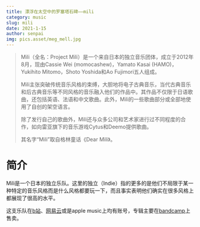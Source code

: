 ```yaml
---
title: 漂浮在太空中的罗塞塔石碑——mili
category: music
slug: mili
date: 2021-1-15
author: senpai
img: pics.asset/meg_mell.jpg
---
```


> Mili（全名：Project Mili）是一个来自日本的独立音乐团体，成立于2012年8月，现由Cassie Wei (momocashew)，Yamato Kasai (HAMO)，Yukihito Mitomo，Shoto Yoshida和Ao Fujimori五人组成。
>
> <!-- end -->
>
> Mili主张突破传统音乐风格的束缚，大胆地将电子古典音乐，当代古典音乐和后古典音乐等不同风格的音乐融入他们的作品中。其作品不仅限于日语歌曲，还包括英语、法语和中文歌曲。此外，Mili的一些歌曲部分或全部地使用了自创的架空语言。
>
> 除了发行自己的歌曲外，Mili还与众多公司和艺术家进行过不同程度的合作，如向雷亚旗下的音乐游戏Cytus和Deemo提供歌曲。
>
> 其名字“Mili”取自格林童话《Dear Mili》。

# 简介

Mili是一个日本的独立乐队。这里的独立（Indie）指的更多的是他们不局限于某一种特定的音乐风格而是什么风格都要玩一下，而且事实表明他们确实在很多风格上都展现了很高的水平。

这支乐队在[b站](https://space.bilibili.com/23340150)、[网易云](https://music.163.com/#/artist?id=339594)或是apple music上均有账号，专辑主要在[bandcamp](https://project-mili.bandcamp.com/)上售卖。

